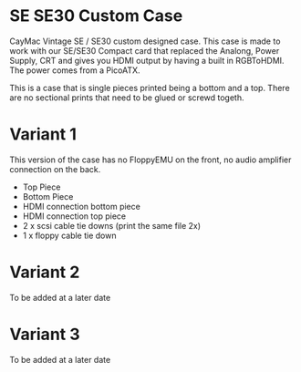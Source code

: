 # SE SE30 Custom Case

CayMac Vintage SE / SE30 custom designed case.
This case is made to work with our SE/SE30 Compact card that replaced the Analong, Power Supply, CRT
and gives you HDMI output by having a built in RGBToHDMI. The power comes from a PicoATX.

This is a case that is single pieces printed being a bottom and a top. There are no sectional prints
that need to be glued or screwd togeth.

# Variant 1

This version of the case has no FloppyEMU on the front, no audio amplifier connection on the back.
- Top Piece
- Bottom Piece
- HDMI connection bottom piece
- HDMI connection top piece
- 2 x scsi cable tie downs (print the same file 2x)
- 1 x floppy cable tie down

# Variant 2

To be added at a later date

# Variant 3

To be added at a later date
